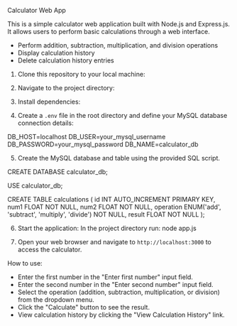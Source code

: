 Calculator Web App

This is a simple calculator web application built with Node.js and Express.js. It allows users to perform basic calculations through a web interface.

- Perform addition, subtraction, multiplication, and division operations
- Display calculation history
- Delete calculation history entries

1. Clone this repository to your local machine:

2. Navigate to the project directory:

3. Install dependencies:

4. Create a `.env` file in the root directory and define your MySQL database connection details:

DB_HOST=localhost
DB_USER=your_mysql_username
DB_PASSWORD=your_mysql_password
DB_NAME=calculator_db


5. Create the MySQL database and table using the provided SQL script.

CREATE DATABASE calculator_db;

USE calculator_db;

CREATE TABLE calculations (
    id INT AUTO_INCREMENT PRIMARY KEY,
    num1 FLOAT NOT NULL,
    num2 FLOAT NOT NULL,
    operation ENUM('add', 'subtract', 'multiply', 'divide') NOT NULL,
    result FLOAT NOT NULL
);


6. Start the application: In the project directory run: node app.js



7. Open your web browser and navigate to `http://localhost:3000` to access the calculator.

How to use:
- Enter the first number in the "Enter first number" input field.
- Enter the second number in the "Enter second number" input field.
- Select the operation (addition, subtraction, multiplication, or division) from the dropdown menu.
- Click the "Calculate" button to see the result.
- View calculation history by clicking the "View Calculation History" link.


